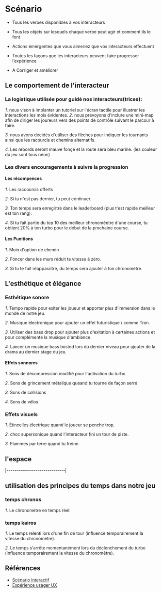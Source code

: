 # Scénario

<!-- Ici mettre tous les documents et références concernant la scéanrisation de l'expérience   -->

* Tous les verbes disponibles à vos interacteurs

* Tous les objets sur lesquels chaque verbe peut agir et comment ils le font

* Actions émergentes que vous aimeriez que vos interacteurs effectuent

* Toutes les façons que les interacteurs peuvent faire progresser l’expérience

* A Corriger et améliorer
## Le comportement de l'interacteur

### La logistique utilisée pour guidé nos interacteurs(trices):

*1.* nous vison à implanter un tutoriel sur l'écran tactile pour illustrer les interactions les mois évidentes.
*2.* nous prévoyons d'inclure une mini-map afin de diriger les joureurs vers des points de contrôle suivant le parcour à faire.

*3.* nous avons décidés d'utiliser des flèches pour indiquer les tournants ainsi que les racourcis et chemins alternatifs.

*4.* Les rebords seront mauve fonçé et la route sera bleu marine. (les couleur du jeu sont tous néon)

### Les divers encouragements à suivre la progression

#### Les récompences 

*1.* Les raccourcis offerts

*2.* Si tu n'est pas dernier, tu peut continuer.

*3.* Ton temps sera enregirtré dans le leaderboard (plus t'est rapide meilleur est ton rang).

*4.* Si tu fait partie du top 10 des meilleur chronomèetre d'une course, tu obtient 20% à ton turbo pour le début de la prochaine course.

#### Les Punitions

*1.* Moin d'option de chemin <br>

*2.* Foncer dans les murs réduit ta vitesse à zéro. <br>

*3.* Si tu te fait réapparaître, du temps sera ajouter à ton chronomètre.

## L'esthétique et élégance

### Esthétique sonore

*1.* Tempo rapide pour exiter les joueur et apporter plus d'immersion dans le monde de notre jeu.

*2.* Musique électronique pour ajouter un effet futuristique / comme Tron.

*3.* Utiliser des bass drop pour ajouter plus d'exitation à certaines actions et pour complémenté la musique d'ambiance.

*4.* Lancer un musique bass bosted lors du dernier niveau pour ajouter de la drama au dernier stage du jeu. 

#### Effets sonnores


*1.* Sons de décompression modifié pour l'activation du turbo


*2.* Sons de grincement métalique queand tu tourne de façon serré

*3.* Sons de collisions

*4.* Sons de vélos

### Effets visuels

*1.* Étincelles électrique quand le joueur se penche trop.

*2.* choc supersonique quand l'interacteur fini un tour de piste.

*3.* Flammes par terre quand tu freine.

## l'espace
|------------------------------|
## utilisation des principes du temps dans notre jeu

### temps chronos

*1.* Le chronomètre en temps réel

### temps kairos

*1.* Le temps relenti lors d'une fin de tour (influence temporairement la vitesse du chronomètre).

*2.* Le temps s'arrête momentanément lors du déclenchement du turbo (influence temporairement la vitesse du chronomètre).


## Références

* [Scénario Interactif](https://tim-montmorency.com/582523-gestion/#/contenus/2_scenarisation/20_scenario/20_interactif/)
* [Expérience usager UX](https://tim-montmorency.com/582523-gestion/#/contenus/2_scenarisation/20_scenario/40_ux/)

